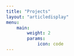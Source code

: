 ```yaml
---
title: "Projects"
layout: "articledisplay"
menu:
    main:
        weight: 2
        params:
            icon: code
---
```

